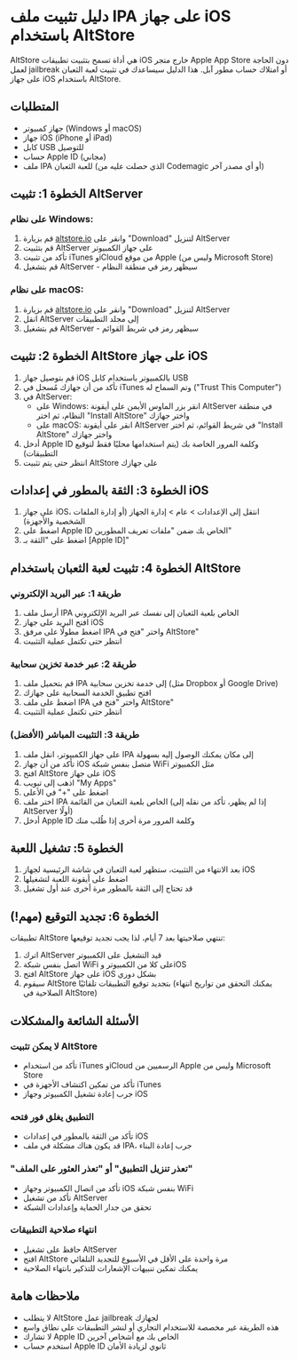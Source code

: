 # دليل تثبيت ملف IPA على جهاز iOS باستخدام AltStore

AltStore هي أداة تسمح بتثبيت تطبيقات iOS خارج متجر Apple App Store دون الحاجة لعمل jailbreak أو امتلاك حساب مطور آبل. هذا الدليل سيساعدك في تثبيت لعبة الثعبان على جهاز iOS باستخدام AltStore.

## المتطلبات

- جهاز كمبيوتر (Windows أو macOS)
- جهاز iOS (iPhone أو iPad)
- كابل USB للتوصيل
- حساب Apple ID (مجاني)
- ملف IPA للعبة الثعبان (الذي حصلت عليه من Codemagic أو أي مصدر آخر)

## الخطوة 1: تثبيت AltServer

### على نظام Windows:

1. قم بزيارة [altstore.io](https://altstore.io/) وانقر على "Download" لتنزيل AltServer
2. قم بتثبيت AltServer على جهاز الكمبيوتر
3. تأكد من تثبيت iTunes وiCloud من موقع Apple (وليس من Microsoft Store)
4. قم بتشغيل AltServer - سيظهر رمز في منطقة النظام 

### على نظام macOS:

1. قم بزيارة [altstore.io](https://altstore.io/) وانقر على "Download" لتنزيل AltServer
2. انقل AltServer إلى مجلد التطبيقات
3. قم بتشغيل AltServer - سيظهر رمز في شريط القوائم

## الخطوة 2: تثبيت AltStore على جهاز iOS

1. قم بتوصيل جهاز iOS بالكمبيوتر باستخدام كابل USB
2. تأكد من أن جهازك مُسجل في iTunes وتم السماح له ("Trust This Computer")
3. في AltServer:
   - على Windows: انقر بزر الماوس الأيمن على أيقونة AltServer في منطقة النظام، ثم اختر "Install AltStore" واختر جهازك
   - على macOS: انقر على أيقونة AltServer في شريط القوائم، ثم اختر "Install AltStore" واختر جهازك
4. أدخل Apple ID وكلمة المرور الخاصة بك (يتم استخدامها محليًا فقط لتوقيع التطبيقات)
5. انتظر حتى يتم تثبيت AltStore على جهازك

## الخطوة 3: الثقة بالمطور في إعدادات iOS

1. على جهاز iOS، انتقل إلى الإعدادات > عام > إدارة الجهاز (أو إدارة الملفات الشخصية والأجهزة)
2. اضغط على Apple ID الخاص بك ضمن "ملفات تعريف المطورين"
3. اضغط على "الثقة بـ [Apple ID]"

## الخطوة 4: تثبيت لعبة الثعبان باستخدام AltStore

### طريقة 1: عبر البريد الإلكتروني

1. أرسل ملف IPA الخاص بلعبة الثعبان إلى نفسك عبر البريد الإلكتروني
2. افتح البريد على جهاز iOS
3. اضغط مطولًا على مرفق IPA واختر "فتح في AltStore"
4. انتظر حتى تكتمل عملية التثبيت

### طريقة 2: عبر خدمة تخزين سحابية

1. قم بتحميل ملف IPA إلى خدمة تخزين سحابية (مثل Dropbox أو Google Drive)
2. افتح تطبيق الخدمة السحابية على جهازك
3. اضغط على ملف IPA واختر "فتح في AltStore"
4. انتظر حتى تكتمل عملية التثبيت

### طريقة 3: التثبيت المباشر (الأفضل)

1. على جهاز الكمبيوتر، انقل ملف IPA إلى مكان يمكنك الوصول إليه بسهولة
2. تأكد من أن جهاز iOS متصل بنفس شبكة WiFi مثل الكمبيوتر
3. افتح AltStore على جهاز iOS
4. اذهب إلى تبويب "My Apps"
5. اضغط على "+" في الأعلى
6. اختر ملف IPA الخاص بلعبة الثعبان من القائمة (إذا لم يظهر، تأكد من نقله إلى AltServer أولًا)
7. أدخل Apple ID وكلمة المرور مرة أخرى إذا طُلب منك

## الخطوة 5: تشغيل اللعبة

1. بعد الانتهاء من التثبيت، ستظهر لعبة الثعبان في شاشة الرئيسية لجهاز iOS
2. اضغط على أيقونة اللعبة لتشغيلها
3. قد تحتاج إلى الثقة بالمطور مرة أخرى عند أول تشغيل

## الخطوة 6: تجديد التوقيع (مهم!)

تطبيقات AltStore تنتهي صلاحيتها بعد 7 أيام، لذا يجب تجديد توقيعها:

1. اترك AltServer قيد التشغيل على الكمبيوتر
2. اتصل بنفس شبكة WiFi على كلا من الكمبيوتر وiOS
3. افتح AltStore على جهاز iOS بشكل دوري
4. سيقوم AltStore بتجديد توقيع التطبيقات تلقائيًا (يمكنك التحقق من تواريخ انتهاء الصلاحية في AltStore)

## الأسئلة الشائعة والمشكلات

### لا يمكن تثبيت AltStore
- تأكد من استخدام iTunes وiCloud الرسميين من Apple وليس من Microsoft Store
- تأكد من تمكين اكتشاف الأجهزة في iTunes
- جرب إعادة تشغيل الكمبيوتر وجهاز iOS

### التطبيق يغلق فور فتحه
- تأكد من الثقة بالمطور في إعدادات iOS
- قد يكون هناك مشكلة في ملف IPA، جرب إعادة البناء

### "تعذر تنزيل التطبيق" أو "تعذر العثور على الملف"
- تأكد من اتصال الكمبيوتر وجهاز iOS بنفس شبكة WiFi
- تأكد من تشغيل AltServer
- تحقق من جدار الحماية وإعدادات الشبكة

### انتهاء صلاحية التطبيقات
- حافظ على تشغيل AltServer 
- افتح AltStore مرة واحدة على الأقل في الأسبوع للتجديد التلقائي
- يمكنك تمكين تنبيهات الإشعارات للتذكير بانتهاء الصلاحية

## ملاحظات هامة

- لا يتطلب AltStore عمل jailbreak لجهازك
- هذه الطريقة غير مخصصة للاستخدام التجاري أو لنشر التطبيقات على نطاق واسع
- لا تشارك Apple ID الخاص بك مع أشخاص آخرين
- استخدم حساب Apple ID ثانوي لزيادة الأمان 